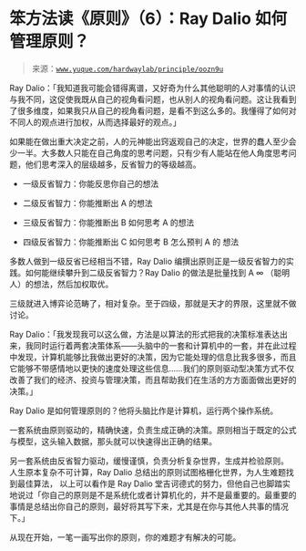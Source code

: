 # 笨方法读《原则》（6）：Ray Dalio 如何管理原则？

> 来源：[`www.yuque.com/hardwaylab/principle/oozn9u`](https://www.yuque.com/hardwaylab/principle/oozn9u)



Ray Dalio：「我知道我可能会错得离谱，又好奇为什么其他聪明的人对事情的认识与我不同，这促使我既从自己的视角看问题，也从别人的视角看问题。这让我看到了很多维度，如果我只从自己的视角看问题，是看不到这么多的。我懂得了如何对不同人的观点进行加权，从而选择最好的观点。」 

如果能在做出重大决定之前，人的元神能出窍返观自己的决定，世界的蠢人至少会少一半。大多数人只能在自己角度的思考问题，只有少有人能站在他人角度思考问题，他们思考深入的层级越多，反省智力的等级越高。 

+   一级反省智力：你能反思你自己的想法 

+   二级反省智力：你能推断出 A 的想法 

+   三级反省智力：你能推断出 B 如何思考 A 的想法 

+   四级反省智力：你能推断出 C 如何思考 B 怎么预判 A 的 想法 

多数人做到一级反省已经相当不错，Ray Dalio 编撰出原则正是一级反省智力的实践。如何能继续攀升到二级反省智力？Ray Dalio 的做法是批量找到 A ∞ （聪明人）的想法，然后加权取优。 

三级就进入博弈论范畴了，相对复杂。至于四级，那就是天才的界限，这里就不做讨论。 

Ray Dalio：「我发现我可以这么做，方法是以算法的形式把我的决策标准表达出来，我同时运行着两套决策体系——头脑中的一套和计算机中的一套，并在此过程中发现，计算机能够比我做出更好的决策，因为它能处理的信息比我多很多，而且它能够不带感情地以更快的速度处理这些信息……我们的原则驱动型决策方式不仅改善了我们的经济、投资与管理决策，而且帮助我们在生活的方方面面做出更好的决策。」 

Ray Dalio 是如何管理原则的？他将头脑比作是计算机，运行两个操作系统。 

一套系统由原则驱动的，精确快速，负责生成正确的决策。原则相当于既定的公式与模型，这头输入数据，那头就可以快速得出正确的结果。 

另一套系统由反省智力驱动，缓慢谨慎，负责分析复杂世界，生成并检验原则。 人生原本复杂不可计算，Ray Dalio 总结出的原则试图格栅化世界，为人生难题找到最佳算法， 以上可以看作是 Ray Dalio 堂吉诃德式的努力，但他自己也脚踏实地说过「你自己的原则是不是系统化或者计算机化的，并不是最重要的。最重要的事情是总结出你自己的原则，最好将其写下来，尤其是在你与其他人共事的情况下。」 

从现在开始，一笔一画写出你的原则，你的难题才有解决的可能。